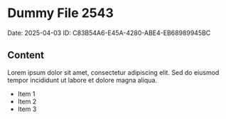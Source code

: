# Dummy File 2543

Date: 2025-04-03
ID: C83B54A6-E45A-4280-ABE4-EB68989945BC

## Content

Lorem ipsum dolor sit amet, consectetur adipiscing elit.
Sed do eiusmod tempor incididunt ut labore et dolore magna aliqua.

* Item 1
* Item 2
* Item 3

